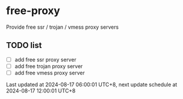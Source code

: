 
# free-proxy
Provide free ssr / trojan / vmess proxy servers


## TODO list
- [ ] add free ssr proxy server
- [ ] add free trojan proxy server
- [ ] add free vmess proxy server

Last updated at 2024-08-17 06:00:01 UTC+8, next update schedule at 2024-08-17 12:00:01 UTC+8

